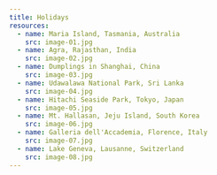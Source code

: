 ```yaml
---
title: Holidays
resources:
  - name: Maria Island, Tasmania, Australia
    src: image-01.jpg
  - name: Agra, Rajasthan, India
    src: image-02.jpg
  - name: Dumplings in Shanghai, China
    src: image-03.jpg
  - name: Udawalawa National Park, Sri Lanka
    src: image-04.jpg
  - name: Hitachi Seaside Park, Tokyo, Japan
    src: image-05.jpg
  - name: Mt. Hallasan, Jeju Island, South Korea
    src: image-06.jpg
  - name: Galleria dell'Accademia, Florence, Italy
    src: image-07.jpg
  - name: Lake Geneva, Lausanne, Switzerland
    src: image-08.jpg
---
```

